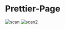 # Prettier-Page

![scan](https://user-images.githubusercontent.com/41291493/108650661-6680c980-7503-11eb-8a0b-9b17cf55f3b2.png)
![scan2](https://user-images.githubusercontent.com/41291493/108650664-697bba00-7503-11eb-8e41-98a270fa56d1.png)
